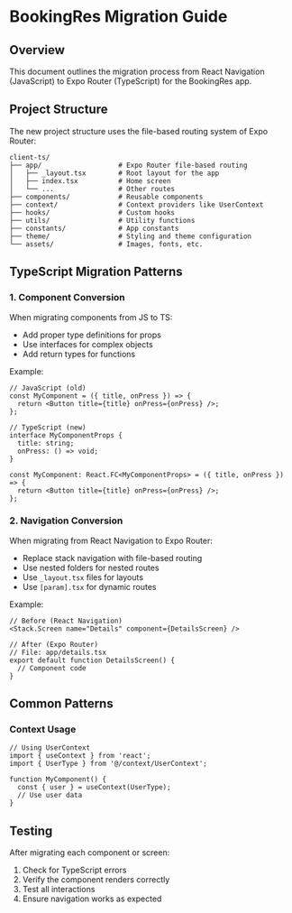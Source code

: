 # BookingRes Migration Guide

## Overview
This document outlines the migration process from React Navigation (JavaScript) to Expo Router (TypeScript) for the BookingRes app.

## Project Structure
The new project structure uses the file-based routing system of Expo Router:

```
client-ts/
├── app/                   # Expo Router file-based routing
│   ├── _layout.tsx        # Root layout for the app
│   ├── index.tsx          # Home screen
│   └── ...                # Other routes
├── components/            # Reusable components
├── context/               # Context providers like UserContext
├── hooks/                 # Custom hooks
├── utils/                 # Utility functions
├── constants/             # App constants
├── theme/                 # Styling and theme configuration
└── assets/                # Images, fonts, etc.
```

## TypeScript Migration Patterns

### 1. Component Conversion
When migrating components from JS to TS:
- Add proper type definitions for props
- Use interfaces for complex objects
- Add return types for functions

Example:
```tsx
// JavaScript (old)
const MyComponent = ({ title, onPress }) => {
  return <Button title={title} onPress={onPress} />;
};

// TypeScript (new)
interface MyComponentProps {
  title: string;
  onPress: () => void;
}

const MyComponent: React.FC<MyComponentProps> = ({ title, onPress }) => {
  return <Button title={title} onPress={onPress} />;
};
```

### 2. Navigation Conversion
When migrating from React Navigation to Expo Router:

- Replace stack navigation with file-based routing
- Use nested folders for nested routes
- Use `_layout.tsx` files for layouts
- Use `[param].tsx` for dynamic routes

Example:
```tsx
// Before (React Navigation)
<Stack.Screen name="Details" component={DetailsScreen} />

// After (Expo Router)
// File: app/details.tsx
export default function DetailsScreen() {
  // Component code
}
```

## Common Patterns

### Context Usage
```tsx
// Using UserContext
import { useContext } from 'react';
import { UserType } from '@/context/UserContext';

function MyComponent() {
  const { user } = useContext(UserType);
  // Use user data
}
```

## Testing
After migrating each component or screen:
1. Check for TypeScript errors
2. Verify the component renders correctly
3. Test all interactions
4. Ensure navigation works as expected 
